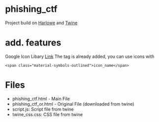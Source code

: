 # phishing_ctf
Project build on [Harlowe](https://twine2.neocities.org) and [Twine](https://twinery.org/cookbook/)

# add. features
Google Icon Libary [Link](https://fonts.google.com/icons?icon.platform=web)
The tag is already added, you can use icons with
```
<span class="material-symbols-outlined">icon_name</span>
```
# Files
- phishing_ctf.html - Main File
- phishing_ctf_or.html - Original File (downloaded from twine)
- script.js: Script file from twine
- twine_css.css: CSS file from twine
